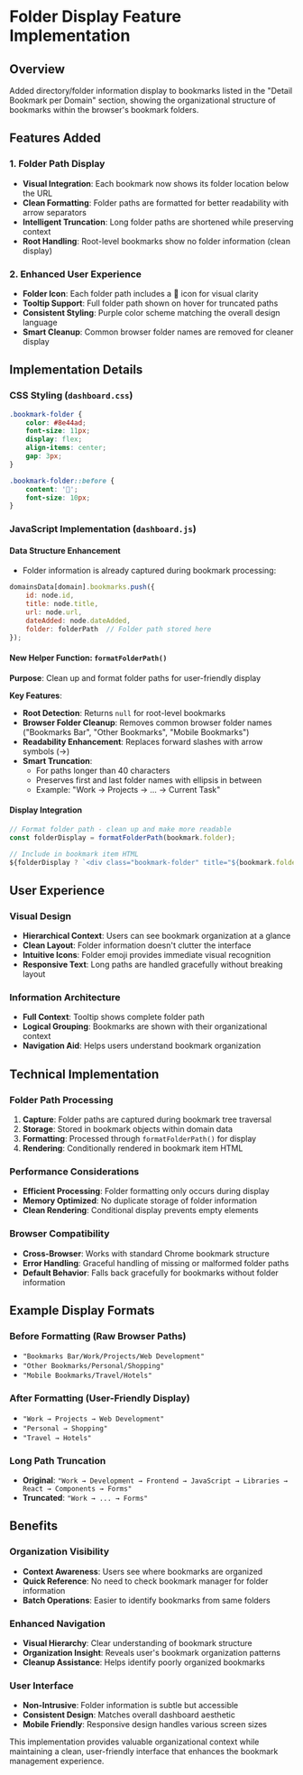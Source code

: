 # Folder Display Feature Implementation

## Overview
Added directory/folder information display to bookmarks listed in the "Detail Bookmark per Domain" section, showing the organizational structure of bookmarks within the browser's bookmark folders.

## Features Added

### 1. Folder Path Display
- **Visual Integration**: Each bookmark now shows its folder location below the URL
- **Clean Formatting**: Folder paths are formatted for better readability with arrow separators
- **Intelligent Truncation**: Long folder paths are shortened while preserving context
- **Root Handling**: Root-level bookmarks show no folder information (clean display)

### 2. Enhanced User Experience
- **Folder Icon**: Each folder path includes a 📁 icon for visual clarity
- **Tooltip Support**: Full folder path shown on hover for truncated paths
- **Consistent Styling**: Purple color scheme matching the overall design language
- **Smart Cleanup**: Common browser folder names are removed for cleaner display

## Implementation Details

### CSS Styling (`dashboard.css`)
```css
.bookmark-folder {
    color: #8e44ad;
    font-size: 11px;
    display: flex;
    align-items: center;
    gap: 3px;
}

.bookmark-folder::before {
    content: '📁';
    font-size: 10px;
}
```

### JavaScript Implementation (`dashboard.js`)

#### Data Structure Enhancement
- Folder information is already captured during bookmark processing:
```javascript
domainsData[domain].bookmarks.push({
    id: node.id,
    title: node.title,
    url: node.url,
    dateAdded: node.dateAdded,
    folder: folderPath  // Folder path stored here
});
```

#### New Helper Function: `formatFolderPath()`
**Purpose**: Clean up and format folder paths for user-friendly display

**Key Features**:
- **Root Detection**: Returns `null` for root-level bookmarks
- **Browser Folder Cleanup**: Removes common browser folder names ("Bookmarks Bar", "Other Bookmarks", "Mobile Bookmarks")
- **Readability Enhancement**: Replaces forward slashes with arrow symbols (→)
- **Smart Truncation**: 
  - For paths longer than 40 characters
  - Preserves first and last folder names with ellipsis in between
  - Example: "Work → Projects → ... → Current Task"

#### Display Integration
```javascript
// Format folder path - clean up and make more readable
const folderDisplay = formatFolderPath(bookmark.folder);

// Include in bookmark item HTML
${folderDisplay ? `<div class="bookmark-folder" title="${bookmark.folder || 'Root'}">${folderDisplay}</div>` : ''}
```

## User Experience

### Visual Design
- **Hierarchical Context**: Users can see bookmark organization at a glance
- **Clean Layout**: Folder information doesn't clutter the interface
- **Intuitive Icons**: Folder emoji provides immediate visual recognition
- **Responsive Text**: Long paths are handled gracefully without breaking layout

### Information Architecture
- **Full Context**: Tooltip shows complete folder path
- **Logical Grouping**: Bookmarks are shown with their organizational context
- **Navigation Aid**: Helps users understand bookmark organization

## Technical Implementation

### Folder Path Processing
1. **Capture**: Folder paths are captured during bookmark tree traversal
2. **Storage**: Stored in bookmark objects within domain data
3. **Formatting**: Processed through `formatFolderPath()` for display
4. **Rendering**: Conditionally rendered in bookmark item HTML

### Performance Considerations
- **Efficient Processing**: Folder formatting only occurs during display
- **Memory Optimized**: No duplicate storage of folder information
- **Clean Rendering**: Conditional display prevents empty elements

### Browser Compatibility
- **Cross-Browser**: Works with standard Chrome bookmark structure
- **Error Handling**: Graceful handling of missing or malformed folder paths
- **Default Behavior**: Falls back gracefully for bookmarks without folder information

## Example Display Formats

### Before Formatting (Raw Browser Paths)
- `"Bookmarks Bar/Work/Projects/Web Development"`
- `"Other Bookmarks/Personal/Shopping"`
- `"Mobile Bookmarks/Travel/Hotels"`

### After Formatting (User-Friendly Display)
- `"Work → Projects → Web Development"`
- `"Personal → Shopping"`
- `"Travel → Hotels"`

### Long Path Truncation
- **Original**: `"Work → Development → Frontend → JavaScript → Libraries → React → Components → Forms"`
- **Truncated**: `"Work → ... → Forms"`

## Benefits

### Organization Visibility
- **Context Awareness**: Users see where bookmarks are organized
- **Quick Reference**: No need to check bookmark manager for folder information
- **Batch Operations**: Easier to identify bookmarks from same folders

### Enhanced Navigation
- **Visual Hierarchy**: Clear understanding of bookmark structure
- **Organization Insight**: Reveals user's bookmark organization patterns
- **Cleanup Assistance**: Helps identify poorly organized bookmarks

### User Interface
- **Non-Intrusive**: Folder information is subtle but accessible
- **Consistent Design**: Matches overall dashboard aesthetic
- **Mobile Friendly**: Responsive design handles various screen sizes

This implementation provides valuable organizational context while maintaining a clean, user-friendly interface that enhances the bookmark management experience.